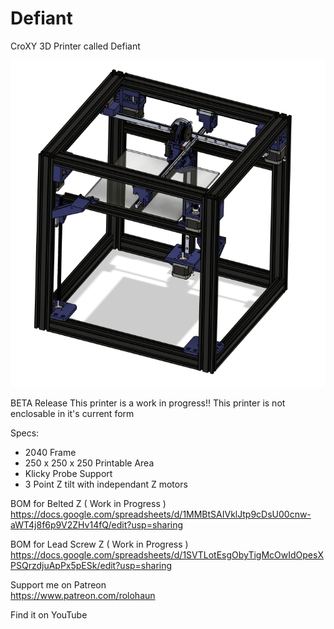 # Defiant
 CroXY 3D Printer called Defiant
 
 ![](Build_Photos/preview.png)
 
 BETA Release
 This printer is a work in progress!! This printer is not enclosable in it's current form
 
 Specs:
 - 2040 Frame
 - 250 x 250 x 250 Printable Area
 - Klicky Probe Support
 - 3 Point Z tilt with independant Z motors
 
 BOM for Belted Z ( Work in Progress )  
 https://docs.google.com/spreadsheets/d/1MMBtSAIVklJtp9cDsU00cnw-aWT4j8f6p9V2ZHv14fQ/edit?usp=sharing
 
 BOM for Lead Screw Z ( Work in Progress )  
 https://docs.google.com/spreadsheets/d/1SVTLotEsgObyTigMcOwIdOpesXPSQrzdjuApPx5pESk/edit?usp=sharing
 
 Support me on Patreon  
 https://www.patreon.com/rolohaun
 
 Find it on YouTube
 
 
 
